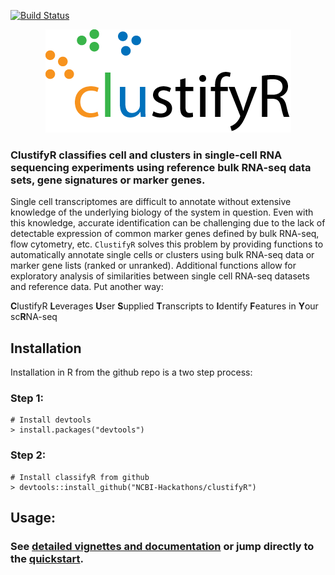 [![Build Status](https://travis-ci.org/NCBI-Hackathons/clustifyR.svg?branch=master)](https://travis-ci.org/NCBI-Hackathons/clustifyR)

<p align="center">
  <img src="/inst/logo/logo_transparent.png">
</p>

### ClustifyR classifies cell and clusters in single-cell RNA sequencing experiments using reference bulk RNA-seq data sets, gene signatures or marker genes. 

Single cell transcriptomes are difficult to annotate without extensive knowledge of the underlying biology of the system in question. Even with this knowledge, accurate identification can be challenging due to the lack of detectable expression of common marker genes defined by bulk RNA-seq, flow cytometry, etc. `ClustifyR` solves this problem by providing functions to automatically annotate single cells or clusters using bulk RNA-seq data or marker gene lists (ranked or unranked). Additional functions allow for exploratory analysis of similarities between single cell RNA-seq datasets and reference data. Put another way:

**C**lustifyR **L**everages **U**ser **S**upplied **T**ranscripts to **I**dentify **F**eatures in **Y**our sc**R**NA-seq

## Installation
Installation in R from the github repo is a two step process:

### Step 1:
```
# Install devtools
> install.packages("devtools")
```

### Step 2:
```
# Install classifyR from github
> devtools::install_github("NCBI-Hackathons/clustifyR")
```

## Usage:

### See [detailed vignettes and documentation](https://ncbi-hackathons.github.io/clustifyR/) or jump directly to the [quickstart]().

